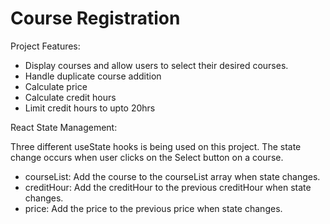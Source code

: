 # Course Registration

Project Features:

- Display courses and allow users to select their desired courses.
- Handle duplicate course addition
- Calculate price
- Calculate credit hours
- Limit credit hours to upto 20hrs

React State Management:

Three different useState hooks is being used on this project. The state change occurs when user clicks on the Select button on a course.

- courseList: Add the course to the courseList array when state changes.
- creditHour: Add the creditHour to the previous creditHour when state changes.
- price: Add the price to the previous price when state changes.
